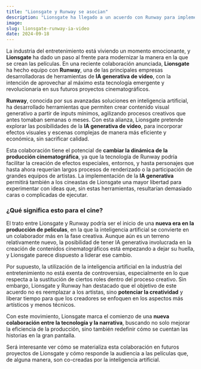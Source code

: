 ```yaml
---
title: "Lionsgate y Runway se asocian"
description: "Lionsgate ha llegado a un acuerdo con Runway para implementar tecnología de IA generativa de video en sus producciones cinematográficas."
image: 
slug: lionsgate-runway-ia-video
date: 2024-09-18
---
```


La industria del entretenimiento está viviendo un momento emocionante, y **Lionsgate** ha dado un paso al frente para modernizar la manera en la que se crean las películas. En una reciente colaboración anunciada, **Lionsgate** ha hecho equipo con **Runway**, una de las principales empresas desarrolladoras de herramientas de **IA generativa de video**, con la intención de aprovechar al máximo esta tecnología emergente y revolucionaria en sus futuros proyectos cinematográficos.

**Runway**, conocida por sus avanzadas soluciones en inteligencia artificial, ha desarrollado herramientas que permiten crear contenido visual generativo a partir de inputs mínimos, agilizando procesos creativos que antes tomaban semanas o meses. Con esta alianza, Lionsgate pretende explorar las posibilidades de la **IA generativa de video**, para incorporar efectos visuales y escenas complejas de manera más eficiente y económica, sin sacrificar calidad.

Esta colaboración tiene el potencial de **cambiar la dinámica de la producción cinematográfica**, ya que la tecnología de Runway podría facilitar la creación de efectos especiales, entornos, y hasta personajes que hasta ahora requerían largos procesos de renderizado o la participación de grandes equipos de artistas. La implementación de la **IA generativa** permitirá también a los cineastas de Lionsgate una mayor libertad para experimentar con ideas que, sin estas herramientas, resultarían demasiado caras o complicadas de ejecutar.

### ¿Qué significa esto para el cine?
El trato entre Lionsgate y Runway podría ser el inicio de una **nueva era en la producción de películas**, en la que la inteligencia artificial se convierte en un colaborador más en la fase creativa. Aunque aún es un terreno relativamente nuevo, la posibilidad de tener IA generativa involucrada en la creación de contenidos cinematográficos está empezando a dejar su huella, y Lionsgate parece dispuesto a liderar ese cambio.

Por supuesto, la utilización de la inteligencia artificial en la industria del entretenimiento no está exenta de controversias, especialmente en lo que respecta a la sustitución de ciertos roles dentro del proceso creativo. Sin embargo, Lionsgate y Runway han destacado que el objetivo de este acuerdo no es reemplazar a los artistas, sino **potenciar la creatividad** y liberar tiempo para que los creadores se enfoquen en los aspectos más artísticos y menos técnicos.

Con este movimiento, Lionsgate marca el comienzo de una **nueva colaboración entre la tecnología y la narrativa**, buscando no solo mejorar la eficiencia de la producción, sino también redefinir cómo se cuentan las historias en la gran pantalla.

Será interesante ver cómo se materializa esta colaboración en futuros proyectos de Lionsgate y cómo responde la audiencia a las películas que, de alguna manera, son co-creadas por la inteligencia artificial.